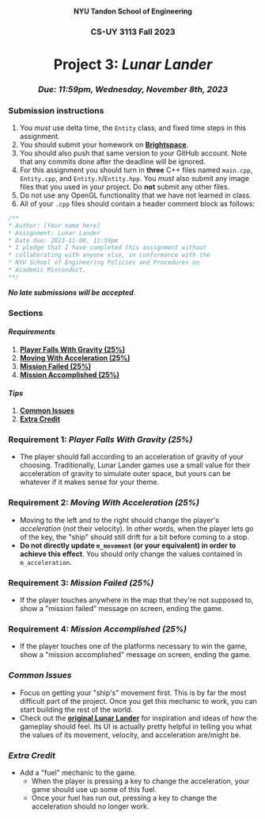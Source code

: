 <h4 align=center>NYU Tandon School of Engineering<h4>
<h3 align=center>CS-UY 3113 Fall 2023</h3>
<h1 align=center>Project 3: <em>Lunar Lander</em></h1>
<h3 align=center><em>Due: 11:59pm, Wednesday, November 8th, 2023</em></h3>

### Submission instructions
1. You _must_ use delta time, the `Entity` class, and fixed time steps in this assignment.
2. You should submit your homework on [**Brightspace**](https://brightspace.nyu.edu/d2l/lms/dropbox/admin/folders_manage.d2l?ou=289892).
3. You should also push that same version to your GitHub account. Note that any commits done after the deadline will be ignored.
4. For this assignment you should turn in **three** C++ files named `main.cpp`, `Entity.cpp`, and `Entity.h`/`Entity.hpp`. You _must_ also submit any image files that you used in your project. Do **not** submit any other files.
4. Do not use any OpenGL functionality that we have not learned in class.
5. All of your `.cpp` files should contain a header comment block as follows:

```c++
/**
* Author: [Your name here]
* Assignment: Lunar Lander
* Date due: 2023-11-08, 11:59pm
* I pledge that I have completed this assignment without
* collaborating with anyone else, in conformance with the
* NYU School of Engineering Policies and Procedures on
* Academic Misconduct.
**/
```

***No late submissions will be accepted***.

### Sections

#### _Requirements_

1. [**Player Falls With Gravity (25%)**](#requirement-1-player-falls-with-gravity-25)
2. [**Moving With Acceleration (25%)**](#requirement-2-moving-with-acceleration-25)
3. [**Mission Failed (25%)**](#requirement-3-mission-failed-25)
3. [**Mission Accomplished (25%)**](#requirement-4-mission-accomplished-25)

#### _Tips_

1. [**Common Issues**](#common-issues)
2. [**Extra Credit**](#extra-credit)

### Requirement 1: _Player Falls With Gravity (25%)_

- The player should fall according to an acceleration of gravity of your choosing. Traditionally, Lunar Lander games use a small value for their acceleration of gravity to simulate outer space, but yours can be whatever if it makes sense for your theme.

### Requirement 2: _Moving With Acceleration (25%)_

- Moving to the left and to the right should change the player's _acceleration_ (_not_ their velocity). In other words, when the player lets go of the key, the "ship" should still drift for a bit before coming to a stop.
- **Do not directly update `m_movement` (or your equivalent) in order to achieve this effect**. You should only change the values contained in `m_acceleration`.

### Requirement 3: _Mission Failed (25%)_

- If the player touches anywhere in the map that they're not supposed to, show a "mission failed" message on screen, ending the game.

### Requirement 4: _Mission Accomplished (25%)_

- If the player touches one of the platforms necessary to win the game, show a "mission accomplished" message on screen, ending the game.

### _Common Issues_

- Focus on getting your "ship's" movement first. This is by far the most difficult part of the project. Once you get this mechanic to work, you can start building the rest of the world.
- Check out the [**original Lunar Lander**](https://youtu.be/McAhSoAEbhM) for inspiration and ideas of how the gameplay should feel. Its UI is actually pretty helpful in telling you what the values of its movement, velocity, and acceleration are/might be.

### _Extra Credit_

- Add a "fuel" mechanic to the game. 
    - When the player is pressing a key to change the acceleration, your game should use up some of this fuel. 
    - Once your fuel has run out, pressing a key to change the acceleration should no longer work.